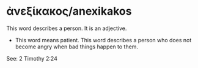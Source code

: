 # ἀνεξίκακος/anexikakos
This word describes a person. It is an adjective.
* This word means patient. This word describes a person who does not become angry when bad things happen to them.

See: 2 Timothy 2:24

